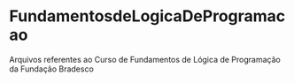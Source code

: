 # FundamentosdeLogicaDeProgramacao
 
Arquivos referentes ao Curso de Fundamentos de Lógica de Programação da Fundação Bradesco

